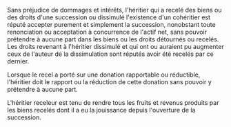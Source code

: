 Sans préjudice de dommages et intérêts, l'héritier qui a recelé des biens ou des droits d'une succession ou dissimulé l'existence d'un cohéritier est réputé accepter purement et simplement la succession, nonobstant toute renonciation ou acceptation à concurrence de l'actif net, sans pouvoir prétendre à aucune part dans les biens ou les droits détournés ou recelés. Les droits revenant à l'héritier dissimulé et qui ont ou auraient pu augmenter ceux de l'auteur de la dissimulation sont réputés avoir été recelés par ce dernier.

Lorsque le recel a porté sur une donation rapportable ou réductible, l'héritier doit le rapport ou la réduction de cette donation sans pouvoir y prétendre à aucune part.

L'héritier receleur est tenu de rendre tous les fruits et revenus produits par les biens recelés dont il a eu la jouissance depuis l'ouverture de la succession.
